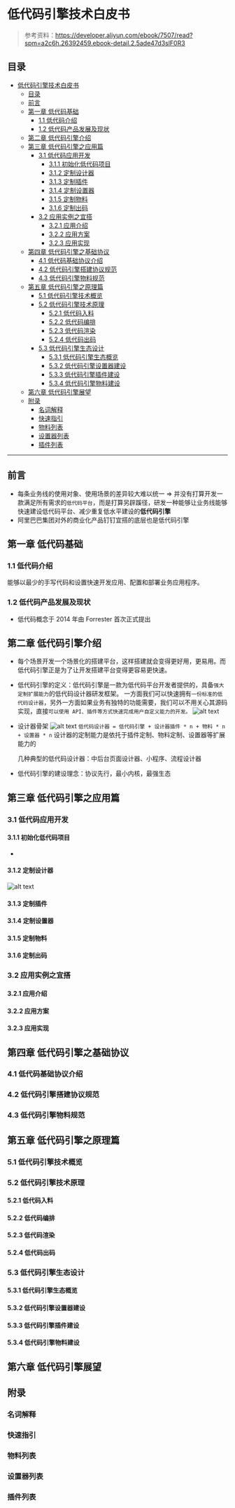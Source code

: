 # 低代码引擎技术白皮书

> 参考资料：https://developer.aliyun.com/ebook/7507/read?spm=a2c6h.26392459.ebook-detail.2.5ade47d3slF0R3

## 目录

- [低代码引擎技术白皮书](#低代码引擎技术白皮书)
  - [目录](#目录)
  - [前言](#前言)
  - [第一章 低代码基础](#第一章-低代码基础)
    - [1.1 低代码介绍](#11-低代码介绍)
    - [1.2 低代码产品发展及现状](#12-低代码产品发展及现状)
  - [第二章 低代码引擎介绍](#第二章-低代码引擎介绍)
  - [第三章 低代码引擎之应用篇](#第三章-低代码引擎之应用篇)
    - [3.1 低代码应用开发](#31-低代码应用开发)
      - [3.1.1 初始化低代码项目](#311-初始化低代码项目)
      - [3.1.2 定制设计器](#312-定制设计器)
      - [3.1.3 定制插件](#313-定制插件)
      - [3.1.4 定制设置器](#314-定制设置器)
      - [3.1.5 定制物料](#315-定制物料)
      - [3.1.6 定制出码](#316-定制出码)
    - [3.2 应用实例之宜搭](#32-应用实例之宜搭)
      - [3.2.1 应用介绍](#321-应用介绍)
      - [3.2.2 应用方案](#322-应用方案)
      - [3.2.3 应用实现](#323-应用实现)
  - [第四章 低代码引擎之基础协议](#第四章-低代码引擎之基础协议)
    - [4.1 低代码基础协议介绍](#41-低代码基础协议介绍)
    - [4.2 低代码引擎搭建协议规范](#42-低代码引擎搭建协议规范)
    - [4.3 低代码引擎物料规范](#43-低代码引擎物料规范)
  - [第五章 低代码引擎之原理篇](#第五章-低代码引擎之原理篇)
    - [5.1 低代码引擎技术概览](#51-低代码引擎技术概览)
    - [5.2 低代码引擎技术原理](#52-低代码引擎技术原理)
      - [5.2.1 低代码入料](#521-低代码入料)
      - [5.2.2 低代码编排](#522-低代码编排)
      - [5.2.3 低代码渲染](#523-低代码渲染)
      - [5.2.4 低代码出码](#524-低代码出码)
    - [5.3 低代码引擎生态设计](#53-低代码引擎生态设计)
      - [5.3.1 低代码引擎生态概览](#531-低代码引擎生态概览)
      - [5.3.2 低代码引擎设置器建设](#532-低代码引擎设置器建设)
      - [5.3.3 低代码引擎插件建设](#533-低代码引擎插件建设)
      - [5.3.4 低代码引擎物料建设](#534-低代码引擎物料建设)
  - [第六章 低代码引擎展望](#第六章-低代码引擎展望)
  - [附录](#附录)
    - [名词解释](#名词解释)
    - [快速指引](#快速指引)
    - [物料列表](#物料列表)
    - [设置器列表](#设置器列表)
    - [插件列表](#插件列表)

---

## 前言

- 每条业务线的使用对象、使用场景的差异较大难以统一 => 并没有打算开发一款满足所有需求的`低代码平台`，而是打算另辟蹊径，研发一种能够让业务线能够快速建设低代码平台、减少重复低水平建设的**低代码引擎**
- 阿里巴巴集团对外的商业化产品钉钉宜搭的底层也是低代码引擎

## 第一章 低代码基础

### 1.1 低代码介绍

能够以最少的手写代码和设置快速开发应用、配置和部署业务应用程序。

### 1.2 低代码产品发展及现状

- 低代码概念于 2014 年由 Forrester 首次正式提出

## 第二章 低代码引擎介绍

- 每个场景开发一个场景化的搭建平台，这样搭建就会变得更好用，更易用。而低代码引擎正是为了让开发搭建平台变得更容易更快速。
- 低代码引擎的定义：低代码引擎是一款为低代码平台开发者提供的，具备`强大定制扩展能力`的低代码设计器研发框架。
  一方面我们可以快速拥有`一份标准的低代码设计器`，另外一方面如果业务有独特的功能需要，我们可以不用关心其源码实现，直接`可以使用 API、插件等方式快速完成用户自定义能力的开发。`
  ![alt text](image.png)
- 设计器骨架
  ![alt text](image-1.png)
  `低代码设计器 = 低代码引擎 + 设计器插件 * n + 物料 * n + 设置器 * n`
  设计器的定制能力是依托于插件定制、物料定制、设置器等扩展能力的

  几种典型的低代码设计器：中后台页面设计器、小程序、流程设计器

- 低代码引擎的建设理念：协议先行，最小内核，最强生态

## 第三章 低代码引擎之应用篇

### 3.1 低代码应用开发

#### 3.1.1 初始化低代码项目

-

#### 3.1.2 定制设计器

![alt text](image-2.png)

#### 3.1.3 定制插件

<!-- 如何开发和集成自定义插件 -->

#### 3.1.4 定制设置器

<!-- 如何创建和配置属性设置器 -->

#### 3.1.5 定制物料

<!-- 如何开发和注册自定义组件物料 -->

#### 3.1.6 定制出码

<!-- 如何配置代码生成模板和规则 -->

### 3.2 应用实例之宜搭

#### 3.2.1 应用介绍

<!-- 宜搭平台的功能特点和应用场景 -->

#### 3.2.2 应用方案

<!-- 宜搭的技术架构和解决方案 -->

#### 3.2.3 应用实现

<!-- 宜搭的具体实现细节和技术要点 -->

## 第四章 低代码引擎之基础协议

### 4.1 低代码基础协议介绍

<!-- 低代码标准协议的概述和重要性 -->

### 4.2 低代码引擎搭建协议规范

<!-- 搭建协议的详细规范和使用方法 -->

### 4.3 低代码引擎物料规范

<!-- 物料协议的标准定义和实现要求 -->

## 第五章 低代码引擎之原理篇

### 5.1 低代码引擎技术概览

<!-- 低代码引擎的整体技术架构概览 -->

### 5.2 低代码引擎技术原理

#### 5.2.1 低代码入料

<!-- 物料注册、管理和加载机制 -->

#### 5.2.2 低代码编排

<!-- 可视化编排的实现原理和核心算法 -->

#### 5.2.3 低代码渲染

<!-- 页面渲染引擎的工作原理和性能优化 -->

#### 5.2.4 低代码出码

<!-- 代码生成的原理、模板引擎和优化策略 -->

### 5.3 低代码引擎生态设计

#### 5.3.1 低代码引擎生态概览

<!-- 生态系统的整体架构和组成部分 -->

#### 5.3.2 低代码引擎设置器建设

<!-- 设置器生态的设计理念和开发规范 -->

#### 5.3.3 低代码引擎插件建设

<!-- 插件生态的架构设计和开发指南 -->

#### 5.3.4 低代码引擎物料建设

<!-- 物料生态的建设方案和管理机制 -->

## 第六章 低代码引擎展望

<!-- 低代码技术的未来发展趋势和技术展望 -->

## 附录

### 名词解释

<!-- 技术术语和概念的详细解释 -->

### 快速指引

<!-- 快速上手指南和常用操作说明 -->

### 物料列表

<!-- 可用物料组件的完整清单和说明 -->

### 设置器列表

<!-- 可用设置器的类型和使用说明 -->

### 插件列表

<!-- 官方和社区插件的清单和功能介绍 -->
